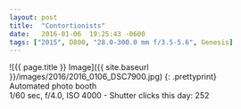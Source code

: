 ```yaml
---
layout: post
title:  "Contortionists"
date:   2016-01-06  19:25:43 -0600
tags: ["2015", D800, "28.0-300.0 mm f/3.5-5.6", Genesis]
---
```

![{{ page.title }} Image]({{ site.baseurl }}/images/2016/2016_0106_DSC7900.jpg)
{: .prettyprint}  
Automated photo booth  
1/60 sec, f/4.0, ISO 4000 - Shutter clicks this day: 252
